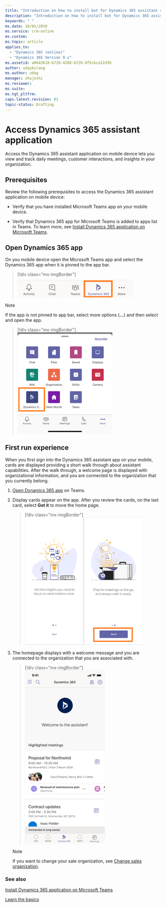 ```yaml
---
title: "Introduction on how to install bot for Dynamics 365 assistant app | MicrosoftDocs"
description: "Introduction on how to install bot for Dynamics 365 assistant app. "
keywords: " "
ms.date: 10/01/2019
ms.service: crm-online
ms.custom: 
ms.topic: article
applies_to:
  - "Dynamics 365 (online)"
  - "Dynamics 365 Version 9.x"
ms.assetid: a0643618-6720-4260-b720-8f5cbca32d39
author: udaykirang
ms.author: udag
manager: shujoshi
ms.reviewer: 
ms.suite: 
ms.tgt_pltfrm: 
caps.latest.revision: 01
topic-status: Drafting
---
```


# Access Dynamics 365 assistant application

Access the Dynamics 365 assistant application on mobile device lets you view and track daily meetings, customer interactions, and insights in your organization.

## Prerequisites

Review the following prerequisites to access the Dynamics 365 assistant application on mobile device:

-	Verify that you have installed Microsoft Teams app on your mobile device. 

-	Verify that Dynamics 365 app for Microsoft Teams is added to apps list in Teams. To learn more, see [Install Dynamics 365 application on Microsoft Teams](install-assistant-application-microsoft-teams.md).

## Open Dynamics 365 app

On you mobile device open the Microsoft Teams app and select the Dynamics 365 app when it is pinned to the app bar.

> [!div class="mx-imgBorder"]
> ![Select and open Dynamics 365 app in Teams](media/si-teams-open-app-teams-app-bar.png "Select and open Dynamics 365 app in Teams")

> [!NOTE]
>  If the app is not pinned to app bar, select more options (**...**) and then select and open the app.
> > [!div class="mx-imgBorder"]
> > ![Select and open Dynamics 365 app in Teams through more options](media/si-teams-open-app-teams-more-options.png "Select and open Dynamics 365 app in Teams through more options")

## First run experience

When you first sign into the Dynamics 365 assistant app on your mobile, cards are displayed providing a short walk through about assistant capabilities. After the walk through, a welcome page is displayed with organizational information, and you are connected to the organization that you currently belong.

1.	[Open Dynamics 365 app](#open-dynamics-365-app) on Teams. 

2.	Display cards appear on the app. After you review the cards, on the last card, select **Got it** to move the home page.
    
    > [!div class="mx-imgBorder"]
    > ![Dynamics 365 app tour cards](media/si-teams-app-tour-cards.png "Dynamics 365 app tour cards")

3.	The homepage displays with a welcome message and you are connected to the organization that you are associated with.
 
    > [!div class="mx-imgBorder"]
    > ![Dynamics 365 app homepage](media/si-teams-app-home-page.png "Dynamics 365 app homepage")

    > [!NOTE]
    > If you want to change your sale organization, see [Change sales organization](change-sales-organization.md).


### See also

[Install Dynamics 365 application on Microsoft Teams](install-assistant-application-microsoft-teams.md)

[Learn the basics](learn-basics-dynamics-365-application-teams.md)